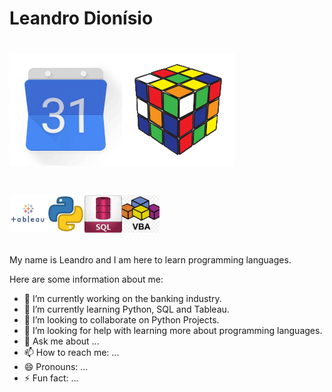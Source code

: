  <h1>Leandro Dionísio </h1>

<h1 align="left"><p align="left"> <img width="180" height="180" src="Images/ezgif.com-gif-maker180180c.gif" "title"><img width="180" height="180" src="Images/ezgif.com-gif-maker180180.gif"></h1>

<h1 align="left"><p align="left"> <img width="60" height="60" src="Images/tableau1.png"><img width="60" height="60" src="Images/python1.png""><img width="60" height="60" src="Images/sql1.png""><img width="60" height="60" src="Images/vba1.png""></h1>
 
  
 
My name is Leandro and I am here to learn programming languages.

Here are some information about me:

- 🔭 I’m currently working on the banking industry.
- 🌱 I’m currently learning Python, SQL and Tableau.
- 👯 I’m looking to collaborate on Python Projects.
- 🤔 I’m looking for help with learning more about programming languages. 
- 💬 Ask me about ...
- 📫 How to reach me: ...
- 😄 Pronouns: ...
- ⚡ Fun fact: ...
